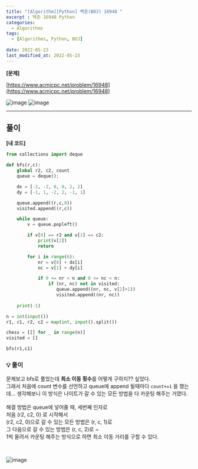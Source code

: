 ```yaml
---
title: "[Algorithm][Python] 백준(BOJ) 16948 "
excerpt : 백준 16948 Python
categories:
  - Algorithms
tags:
  - [Algorithms, Python, BOJ]
  
date: 2022-05-23
last_modified_at: 2022-05-23
---
```


**[문제]**

[https://www.acmicpc.net/problem/16948](https://www.acmicpc.net/problem/16948)

![image](https://user-images.githubusercontent.com/31675698/169743376-3820e7ca-2683-4296-b757-677cef85dd75.png)
![image](https://user-images.githubusercontent.com/31675698/169743407-196f1081-ed70-4161-9994-84623103224f.png)


<hr>

## 풀이

**[내 코드]**

```python
from collections import deque

def bfs(r,c):
    global r2, c2, count
    queue = deque();

    dx = [-2, -2, 0, 0, 2, 2]
    dy = [-1, 1, -2, 2, -1, 1]

    queue.append((r,c,0))
    visited.append((r,c))

    while queue:
        v = queue.popleft()

        if v[0] == r2 and v[1] == c2:
            print(v[2])
            return

        for i in range(6):
            nr = v[0] + dx[i]
            nc = v[1] + dy[i]

            if 0 <= nr < n and 0 <= nc < n:
                if (nr, nc) not in visited:
                   queue.append((nr, nc, v[2]+1))
                   visited.append((nr, nc))
                   
    print(-1)

n = int(input())
r1, c1, r2, c2 = map(int, input().split())

chess = [[] for _ in range(n)]
visited = []

bfs(r1,c1)
```

### 💡 풀이
문제보고 bfs로 풀었는데 **최소 이동 횟수**를 어떻게 구하지?? 싶었다. <br/>
그래서 처음에 count 변수를 선언하고 queue에 append 될때마다 ```count+=1``` 을 했는데... 생각해보니 이 방식은 나이트가 갈 수 있는 모든 방법을 다 카운팅 해주는 거였다. <br/>
<br/>
해결 방법은 queue에 넣어줄 때, 세번째 인자로 <br/> 처음 (r2, c2, 0) 로 시작해서 <br/> (r2, c2, 0)으로 갈 수 있는 모든 방법은 (r, c, 1)로 <br/>
그 다음으로 갈 수 있는 방법은 (r, c, 2)로 ~ <br/>
1씩 올려서 카운팅 해주는 방식으로 하면 최소 이동 거리를 구할 수 있다.

<br/>

![image](https://user-images.githubusercontent.com/31675698/169743293-e7c1829b-e6f0-45b1-9f4b-381a4f7b895e.png)

